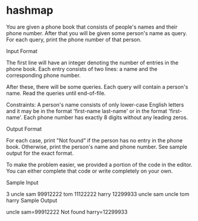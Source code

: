 # hashmap

You are given a phone book that consists of people's names and their phone number. After that you will be given some person's name as query. For each query, print the phone number of that person.

Input Format

The first line will have an integer  denoting the number of entries in the phone book. Each entry consists of two lines: a name and the corresponding phone number.

After these, there will be some queries. Each query will contain a person's name. Read the queries until end-of-file.

Constraints:
A person's name consists of only lower-case English letters and it may be in the format 'first-name last-name' or in the format 'first-name'. Each phone number has exactly 8 digits without any leading zeros.




Output Format

For each case, print "Not found" if the person has no entry in the phone book. Otherwise, print the person's name and phone number. See sample output for the exact format.

To make the problem easier, we provided a portion of the code in the editor. You can either complete that code or write completely on your own.

Sample Input

3
uncle sam
99912222
tom
11122222
harry
12299933
uncle sam
uncle tom
harry
Sample Output

uncle sam=99912222
Not found
harry=12299933
